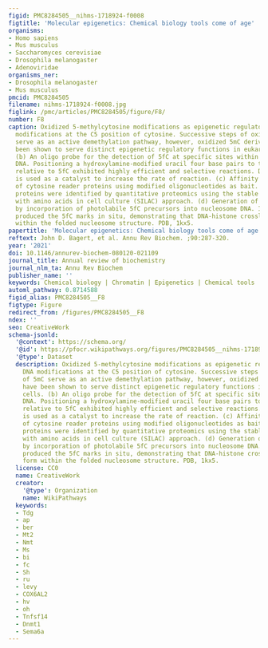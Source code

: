 ```yaml
---
figid: PMC8284505__nihms-1718924-f0008
figtitle: 'Molecular epigenetics: Chemical biology tools come of age'
organisms:
- Homo sapiens
- Mus musculus
- Saccharomyces cerevisiae
- Drosophila melanogaster
- Adenoviridae
organisms_ner:
- Drosophila melanogaster
- Mus musculus
pmcid: PMC8284505
filename: nihms-1718924-f0008.jpg
figlink: /pmc/articles/PMC8284505/figure/F8/
number: F8
caption: Oxidized 5-methylcytosine modifications as epigenetic regulators. (a) DNA
  modifications at the C5 position of cytosine. Successive steps of oxidation of 5mC
  serve as an active demethylation pathway, however, oxidized 5mC derivatives have
  been shown to serve distinct epigenetic regulatory functions in eukaryotic cells.
  (b) An oligo probe for the detection of 5fC at specific sites within eukaryotic
  DNA. Positioning a hydroxylamine-modified uracil four base pairs to the 5’-direction
  relative to 5fC exhibited highly efficient and selective reactions. Diaminobenzene
  is used as a catalyst to increase the rate of reaction. (c) Affinity purification
  of cytosine reader proteins using modified oligonucleotides as bait. Interacting
  proteins were identified by quantitative proteomics using the stable isotope labelling
  with amino acids in cell culture (SILAC) approach. (d) Generation of 5fC modifications
  by incorporation of photolabile 5fC precursors into nucleosome DNA. Irradiation
  produced the 5fC marks in situ, demonstrating that DNA-histone crosslinks can form
  within the folded nucleosome structure. PDB, 1kx5.
papertitle: 'Molecular epigenetics: Chemical biology tools come of age.'
reftext: John D. Bagert, et al. Annu Rev Biochem. ;90:287-320.
year: '2021'
doi: 10.1146/annurev-biochem-080120-021109
journal_title: Annual review of biochemistry
journal_nlm_ta: Annu Rev Biochem
publisher_name: ''
keywords: Chemical biology | Chromatin | Epigenetics | Chemical tools
automl_pathway: 0.8714588
figid_alias: PMC8284505__F8
figtype: Figure
redirect_from: /figures/PMC8284505__F8
ndex: ''
seo: CreativeWork
schema-jsonld:
  '@context': https://schema.org/
  '@id': https://pfocr.wikipathways.org/figures/PMC8284505__nihms-1718924-f0008.html
  '@type': Dataset
  description: Oxidized 5-methylcytosine modifications as epigenetic regulators. (a)
    DNA modifications at the C5 position of cytosine. Successive steps of oxidation
    of 5mC serve as an active demethylation pathway, however, oxidized 5mC derivatives
    have been shown to serve distinct epigenetic regulatory functions in eukaryotic
    cells. (b) An oligo probe for the detection of 5fC at specific sites within eukaryotic
    DNA. Positioning a hydroxylamine-modified uracil four base pairs to the 5’-direction
    relative to 5fC exhibited highly efficient and selective reactions. Diaminobenzene
    is used as a catalyst to increase the rate of reaction. (c) Affinity purification
    of cytosine reader proteins using modified oligonucleotides as bait. Interacting
    proteins were identified by quantitative proteomics using the stable isotope labelling
    with amino acids in cell culture (SILAC) approach. (d) Generation of 5fC modifications
    by incorporation of photolabile 5fC precursors into nucleosome DNA. Irradiation
    produced the 5fC marks in situ, demonstrating that DNA-histone crosslinks can
    form within the folded nucleosome structure. PDB, 1kx5.
  license: CC0
  name: CreativeWork
  creator:
    '@type': Organization
    name: WikiPathways
  keywords:
  - Tdg
  - ap
  - ber
  - Mt2
  - Nmt
  - Ms
  - bi
  - fc
  - Sh
  - ru
  - levy
  - COX6AL2
  - hv
  - oh
  - Tnfsf14
  - Dnmt1
  - Sema6a
---
```

